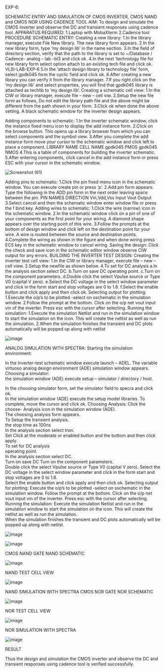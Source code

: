 EXP-6:


 SCHEMATIC ENTRY AND SIMULATION OF CMOS INVERTER, CMOS NAND and CMOS NOR USING
 CADENCE TOOL AIM: 
 To design and simulate the CMOS inverter and observe the DC and transient
 responses using cadence tool.
 APPARATUS REQUIRED:
 1.Laptop with MobaXterm
 2.Cadence tool
 PROCEDURE SCHEMATIC ENTRY: 
 Creating a new library:
 1.In the library manager, execute File 
New library. The new library form appears.
2.In the new library form, type ‘my design lib’ in the
 name section. 
 3.In the field of directory section, verify that the path to the library is set to
 ~/Database / Cadence- analog – lab –bl3 and click ok.
 4.In the next ‘technology file for new library
 form select option attach to an existing tech file and click ok. VLSI-LAB-EXP-6
 5.In the ‘attach
 design library to technology file’ form, select gpdk045 form the cyclic field and click ok.
 6.After creating a new library you can verify it from the library manager. 7.If you right click on the ‘my
 design lib’ and select properties, you will find that gpdk045 library is attached as techlib to ‘my
 design lib’. Creating a schematic cell view:
 1.In the CIW or library manager, execute file – new – cell
 viw. 
 2.Setup the new file form as follows, Do not edit the library path file and the above might be
 different from the path shown in your form.
 3.Click ok when done the above setting. A black
 schematic window for the inverter design appears.

 Adding components to schematic: 
 1.In the
 inverter schematic window, click the instance fixed menu icon to display the add instance form.
 2.Click on the browse button. This opens up a library browser from which you can select
 components and the symbol view.
 3.After you complete the add instance form move your cursor to
 the schematic window and click left to place a component. LIBRARY NAME CELL NAME gpdk045
 PMOS gpdk045 NMOS
 4.This is a table of components for building the inverter schematic.
 5.After entering components, click cancel in the add instance form or press ESC with your cursor in the
 schematic window.

 ![Screenshot (61)](https://github.com/hemakaruna/VLSI-LAB-EXP-6/assets/160728787/8db56d8a-49d2-4350-8be7-c7e83a79df26)


  Adding pins to schematic: 
  1.Click the pin fixed menu icon in the schematic window. You can execute
 create pin or press ‘p’.
 2.Add pin form appears. Type the following in the ADD pin form in the next
 order leaving space between the pin. PIN NAMES DIRECTION Vin,Vdd,Vss Input Vout Output
 3.Select cancel and then the schematic window enter window file or press the f bind key.
 Adding wires to schematic: 
 1.Click the wire (narrow) icon in the schematic window. 
 2.In the schematic window click on a pin of one of your components as the first point for your wiring. A diamond
 shape appears over the starting point of this wire.
 3.Follow the prompts at the bottom of design  window and click left on the destination point for your wire. A wire is routed between the source
 and destination points. 
 4.Complete the wiring as shown in the figure and when done wiring press
 ECS key in the schematic window to cancel wiring.
 Saving the design: Click the check and save icon
 in the schematic editor window observe CIW output for any errors.
 BUILDING THE INVERTER TEST DESIGN:
 Creating the inverter test cell view: 
 1.In the CIW or library
 manager, execute file – new – cell view. 
 2.Setup the newfile as shown below.
 4.To set for DC analysis a.In the analysis section select DC. b.Turn on
 save DC operating point. c.Turn on the component parameters. d.Double click the select Vpulse
 source or Type V0 (capital V zero). e.Select the DC voltage in the select window parameter and click
 in the form start and stop voltages are 0 to 1.8. f.Select the enable button and click apply and then
 click ok. 
 Selecting output for plotting:
 1.Execute the o/p’s to be plotted -select on sschematic in the
 simulation window. 
 2.Follow the prompt at the bottom. Click on the o/p net vout input vin of the
 inverter. Press esc with the cursor after selecting.
 Running the simulation:
 1.Execute the simulation
 Netlist and run in the simulation window to start the simulation on the icon. This will create the
 netlist as well as run the simulation.
 2.When the simulation finishes the transient and DC plots
 automatically will be popped up along with netlist

 ![image](https://github.com/hemakaruna/VLSI-LAB-EXP-6/assets/160728787/8d3b9565-fd38-4233-8d88-c3027d9a2ccc)

ANALOG SIMULATION WITH SPECTRA: 
Starting the simulation environment: 
 
In the Inverter-test schematic window execute launch – ADEL. The variable virtuoso 
analog design environment (ADE) simulation window appears. Choosing a simulator:  
the simulation window (ADE) execute setup – simulator / directory / host.  
 
In the choosing simulator form, set the simulator field to specra and click ok.  
In the simulation window 
(ADE) execute the setup model libraries. To complete, move the cursor and click ok. 
Choosing Analysis: 
Click the choose- Analysis icon in the simulation window (ADE).  
The choosing analysis 
form appears.  
To Setup the transient analysis.  
the stop time as 100ns   
In the analysis section select tron.  
Set Click at the moderate or enabled button and the bottom and then click apply.  
To set for DC analysis  
operating point.  
In the analysis section select DC.  
Turn on save DC 
Turn on the component parameters.  
Double click the select Vpulse 
source or Type V0 (capital V zero). 
Select the DC voltage in the select window parameter 
and click in the form start and stop voltages are 0 to 1.8.  
Select the enable button and 
click apply and then click ok. 
Selecting output for plotting: 
Execute the o/p’s to be plotted -select on sschematic in the simulation window. 
Follow the prompt at the bottom. Click on the o/p net vout input vin of the inverter. Press esc with 
the cursor after selecting. 
Running the simulation: 
Execute the simulation Netlist and run in the simulation window to start the simulation 
on the icon. This will create the netlist as well as run the simulation.  
When the simulation 
finishes the transient and DC plots automatically will be popped up along with netlist. 

![image](https://github.com/hemakaruna/VLSI-LAB-EXP-6/assets/160728787/4e9753e8-3f90-490f-a8c3-28f75d5da5bb)

![image](https://github.com/hemakaruna/VLSI-LAB-EXP-6/assets/160728787/641e686a-dd22-4f2d-9895-c0af592b55a7)

CMOS NAND GATE NAND SCHEMATIC

![image](https://github.com/hemakaruna/VLSI-LAB-EXP-6/assets/160728787/e9c5d1ae-706c-411e-ba3a-a2f33e5d54e7)

NAND TEST CELL VIEW

![image](https://github.com/hemakaruna/VLSI-LAB-EXP-6/assets/160728787/94e57c9d-3154-4381-a3ff-ac254f1a4a38)

NAND SIMULATION WITH SPECTRA CMOS NOR GATE NOR SCHEMATIC 

![image](https://github.com/hemakaruna/VLSI-LAB-EXP-6/assets/160728787/2957d722-aeb5-4504-8eec-f1aee38b5107)

NOR TEST CELL VIEW 

![image](https://github.com/hemakaruna/VLSI-LAB-EXP-6/assets/160728787/1b9effa9-6b12-4e19-9264-bdf440677e7f)

NOR SIMULATION WITH SPECTRA

![image](https://github.com/hemakaruna/VLSI-LAB-EXP-6/assets/160728787/361a475f-8af9-4b9a-9489-055557ebf126)

RESULT

Thus the design and simulation the CMOS inverter and observe the DC and transient 
responses using cadence tool is verified successfully.
